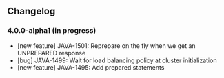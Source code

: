## Changelog

<!-- Note: contrary to 3.x, insert new entries *first* in their section -->

### 4.0.0-alpha1 (in progress)

- [new feature] JAVA-1501: Reprepare on the fly when we get an UNPREPARED response
- [bug] JAVA-1499: Wait for load balancing policy at cluster initialization
- [new feature] JAVA-1495: Add prepared statements
